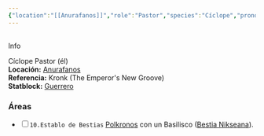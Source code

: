 ```yaml
---
{"location":"[[Anurafanos]]","role":"Pastor","species":"Cíclope","pronouns":"él","reference":"Kronk (The Emperor's New Groove)","description":"Cíclope Pastor (él)","statblock":"[[Guerrero]]","patron":"","type":"Personas","dg-publish":false,"dg-publish-dm":true,"permalink":"/personas/polkronos/","dgPassFrontmatter":true}
---
```


<p><span><div data-callout-metadata="" data-callout-fold="" data-callout="info" class="callout node-insert-event"><div class="callout-title" dir="auto"><div class="callout-icon"><svg width="16" height="16"></svg></div><div class="callout-title-inner">Info</div></div><div class="callout-content">
<p dir="auto">Cíclope Pastor (él)<br>
<strong>Locación:</strong> <a data-tooltip-position="top" aria-label="Lugares/Anurafanos.md" data-href="Lugares/Anurafanos.md" href="Lugares/Anurafanos.md" class="internal-link" target="_blank" rel="noopener nofollow">Anurafanos</a><br>
<strong>Referencia:</strong> Kronk (The Emperor's New Groove)<br>
<strong>Statblock:</strong> <a data-tooltip-position="top" aria-label="Statblocks/Guerrero.md" data-href="Statblocks/Guerrero.md" href="Statblocks/Guerrero.md" class="internal-link" target="_blank" rel="noopener nofollow">Guerrero</a></p>
</div></div></span></p><h3><span>Áreas</span></h3><div><ul class="contains-task-list"><li data-task=" " class="dataview task-list-item"><input type="checkbox" class="dataview task-list-item-checkbox"><span><code>10.Establo de Bestias</code> <a data-tooltip-position="top" aria-label="Personas/Polkronos" data-href="Personas/Polkronos" href="Personas/Polkronos" class="internal-link" target="_blank" rel="noopener nofollow">Polkronos</a> con un Basilisco (<a data-tooltip-position="top" aria-label="Statblocks/Bestia Nikseana" data-href="Statblocks/Bestia Nikseana" href="Statblocks/Bestia Nikseana" class="internal-link" target="_blank" rel="noopener nofollow">Bestia Nikseana</a>).</span></li></ul></div>